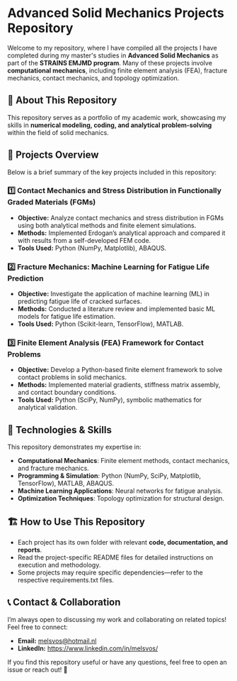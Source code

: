 # Advanced Solid Mechanics Projects Repository

Welcome to my repository, where I have compiled all the projects I have completed during my master's studies in **Advanced Solid Mechanics** as part of the **STRAINS EMJMD program**. Many of these projects involve **computational mechanics**, including finite element analysis (FEA), fracture mechanics, contact mechanics, and topology optimization.

## 📌 About This Repository
This repository serves as a portfolio of my academic work, showcasing my skills in **numerical modeling, coding, and analytical problem-solving** within the field of solid mechanics.

## 📂 Projects Overview
Below is a brief summary of the key projects included in this repository:

### 1️⃣ **Contact Mechanics and Stress Distribution in Functionally Graded Materials (FGMs)**
- **Objective:** Analyze contact mechanics and stress distribution in FGMs using both analytical methods and finite element simulations.
- **Methods:** Implemented Erdogan’s analytical approach and compared it with results from a self-developed FEM code.
- **Tools Used:** Python (NumPy, Matplotlib), ABAQUS.

### 2️⃣ **Fracture Mechanics: Machine Learning for Fatigue Life Prediction**
- **Objective:** Investigate the application of machine learning (ML) in predicting fatigue life of cracked surfaces.
- **Methods:** Conducted a literature review and implemented basic ML models for fatigue life estimation.
- **Tools Used:** Python (Scikit-learn, TensorFlow), MATLAB.

### 3️⃣ **Finite Element Analysis (FEA) Framework for Contact Problems**
- **Objective:** Develop a Python-based finite element framework to solve contact problems in solid mechanics.
- **Methods:** Implemented material gradients, stiffness matrix assembly, and contact boundary conditions.
- **Tools Used:** Python (SciPy, NumPy), symbolic mathematics for analytical validation.

## 🚀 Technologies & Skills
This repository demonstrates my expertise in:
- **Computational Mechanics**: Finite element methods, contact mechanics, and fracture mechanics.
- **Programming & Simulation**: Python (NumPy, SciPy, Matplotlib, TensorFlow), MATLAB, ABAQUS.
- **Machine Learning Applications**: Neural networks for fatigue analysis.
- **Optimization Techniques**: Topology optimization for structural design.

## 🏗️ How to Use This Repository
- Each project has its own folder with relevant **code, documentation, and reports**.
- Read the project-specific README files for detailed instructions on execution and methodology.
- Some projects may require specific dependencies—refer to the respective requirements.txt files.

## 📞 Contact & Collaboration
I’m always open to discussing my work and collaborating on related topics! Feel free to connect:
- **Email:** melsvos@hotmail.nl
- **LinkedIn:** https://www.linkedin.com/in/melsvos/

If you find this repository useful or have any questions, feel free to open an issue or reach out! 🚀


